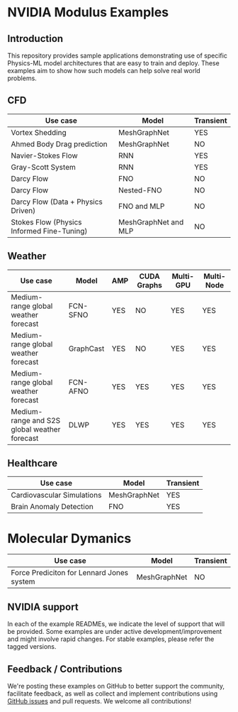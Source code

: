 <!-- markdownlint-disable MD043 -->
# NVIDIA Modulus Examples

## Introduction

This repository provides sample applications demonstrating use of specific Physics-ML
model architectures that are easy to train and deploy. These examples aim to show how
such models can help solve real world problems.

## CFD

|Use case|Model|Transient|
| --- | --- |  --- |
|Vortex Shedding|MeshGraphNet|YES|
|Ahmed Body Drag prediction|MeshGraphNet|NO|
|Navier-Stokes Flow|RNN|YES|
|Gray-Scott System|RNN|YES|
|Darcy Flow|FNO|NO|
|Darcy Flow|Nested-FNO|NO|
|Darcy Flow (Data + Physics Driven)|FNO and MLP|NO|
|Stokes Flow (Physics Informed Fine-Tuning)|MeshGraphNet and MLP|NO|

## Weather

|Use case|Model|AMP|CUDA Graphs|Multi-GPU| Multi-Node|
| --- | --- | --- | --- | --- | --- |
|Medium-range global weather forecast|FCN-SFNO|YES|NO|YES|YES|
|Medium-range global weather forecast|GraphCast|YES|NO|YES|YES|
|Medium-range global weather forecast|FCN-AFNO|YES|YES|YES|YES|
|Medium-range and S2S global weather forecast|DLWP|YES|YES|YES|YES|

## Healthcare

|Use case|Model|Transient|
| --- | --- |  --- |
|Cardiovascular Simulations|MeshGraphNet|YES|
|Brain Anomaly Detection|FNO|YES|

# Molecular Dymanics

|Use case|Model|Transient|
| --- | --- |  --- |
|Force Prediciton for Lennard Jones system|MeshGraphNet|NO|

## NVIDIA support

In each of the example READMEs, we indicate the level of support that will be provided.
Some examples are under active development/improvement and might involve rapid changes.
For stable examples, please refer the tagged versions.

## Feedback / Contributions

We're posting these examples on GitHub to better support the community, facilitate
feedback, as well as collect and implement contributions using
[GitHub issues](https://github.com/NVIDIA/modulus/issues) and pull requests.
We welcome all contributions!
